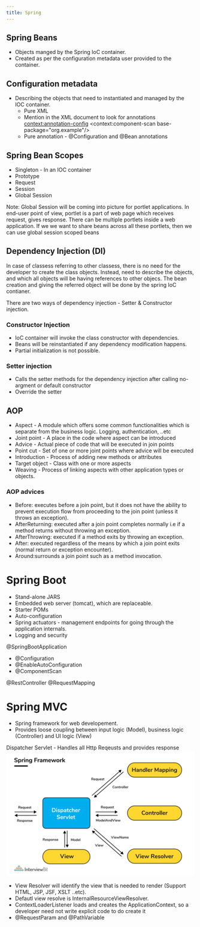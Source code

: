 ```yaml
---
title: Spring
---
```

## Spring Beans
- Objects manged by the Spring IoC container.
- Created as per the configuration metadata user provided to the container.

## Configuration metadata
- Describing the objects that need to instantiated and managed by the IOC container.
  - Pure XML
    <bean id="myBean" class="com.example.MyClass">
      <property name="prop" ref="secondBean"/>
    </bean>
  - Mention in the XML document to look for annotations
    <beans>
      <!-- Looks for the annotations inside beans which are already defined in the Xml file -->
      <context:annotation-config>
      <!-- Looks for the new bean definitions and annotations -->
      <context:component-scan base-package="org.example"/>
    </beans>
  - Pure annotation - @Configuration and @Bean annotations

## Spring Bean Scopes
- Singleton - In an IOC container
- Prototype
- Request
- Session
- Global Session

Note: Global Session will be coming into picture for portlet applications. In end-user point of view, portlet is a part of 
web page which receives request, gives response. There can be multiple portlets inside a web application. If we we want to share
beans across all these portlets, then we can use global session scoped beans

## Dependency Injection (DI)
In case of classess referring to other classess, there is no need for the developer to create the class objects. Instead, need to describe the objects, and which all objects will be having references to other objecs. The bean creation and giving the referred object will be done by the spring IoC contianer.

There are two ways of dependency injection - Setter & Constructor injection.
### Constructor Injection
- IoC container will invoke the class constructor with dependencies.
- Beans will be reinstantiated if any dependency modification happens.
- Partial initialization is not possible.

### Setter injection
- Calls the setter methods for the dependency injection after calling no-argment or default constructor
- Override the setter

## AOP
- Aspect - A module which offers some common functionalities which is separate from the business logic. Logging, authentication, ..etc
- Joint point - A place in the code where aspect can be introduced
- Advice - Actual piece of code that will be executed in join points
- Point cut - Set of one or more joint points where advice will be executed
- Introduction - Process of adding new methods or attributes
- Target object - Class with one or more aspects
- Weaving - Process of linking aspects with other application types or objects.

### AOP advices

- Before: executes before a join point, but it does not have the ability to prevent execution flow from proceeding to the join point (unless it throws an exception).
- AfterReturning: executed after a join point completes normally i.e if a method returns without throwing an exception.
- AfterThrowing: executed if a method exits by throwing an exception.
- After: executed regardless of the means by which a join point exits (normal return or exception encounter).
- Around:surrounds a join point such as a method invocation.


# Spring Boot
- Stand-alone JARS
- Embedded web server (tomcat), which are replaceable.
- Starter POMs
- Auto-configuration
- Spring actuators - management endpoints for going through the application internals.
- Logging and security

@SpringBootApplication
  - @Configuration
  - @EnableAutoConfiguration
  - @ComponentScan

@RestController
@RequestMapping

# Spring MVC
- Spring framework for web developement.
- Provides loose coupling between input logic (Model), business logic (Controller) and UI logic (View)

Dispatcher Servlet - Handles all Http Reqeusts and provides response
![Dispatcher Servlet Preview](/assets/images/post-images/spring-tutorial/DispatcherServlet_in_Spring_MVC.png)

- View Resolver will identify the view that is needed to render (Support HTML, JSP, JSF, XSLT ..etc).
- Defautl view resolve is InternalResourceViewResolver.
- ContextLoaderListener loads and creates the ApplicationContext, so a developer need not write explicit code to do create it
- @RequestParam and @PathVariable


